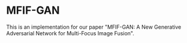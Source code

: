 # MFIF-GAN
This is an implementation for our paper "MFIF-GAN: A New Generative Adversarial Network for Multi-Focus Image Fusion".
